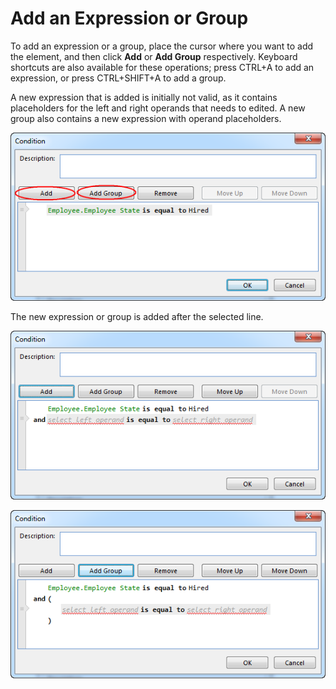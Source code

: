 # Add an Expression or Group

To add an expression or a group, place the cursor where you want to add the element, and then click **Add** or **Add Group** respectively. Keyboard shortcuts are also available for these operations; press CTRL+A to add an expression, or press CTRL+SHIFT+A to add a group.

A new expression that is added is initially not valid, as it contains placeholders for the left and right operands that needs to edited. A new group also contains a new expression with operand placeholders.

![IDD964EB9E699147D0.png](media/IDD964EB9E699147D0.png)

The new expression or group is added after the selected line.

![IDBA609F45F6C545FE.png](media/IDBA609F45F6C545FE.png)

![ID6B4CE9CFDD794291.png](media/ID6B4CE9CFDD794291.png)